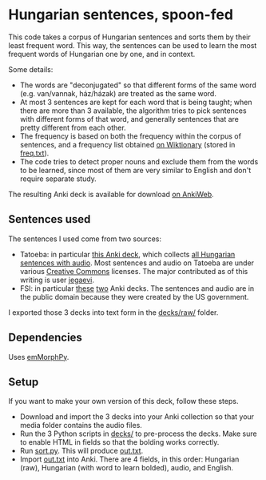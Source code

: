 # Hungarian sentences, spoon-fed
This code takes a corpus of Hungarian sentences and sorts them by their least frequent word. This way, the sentences can be used to learn the most frequent words of Hungarian one by one, and in context.

Some details:
- The words are "deconjugated" so that different forms of the same word (e.g. van/vannak, ház/házak) are treated as the same word.
- At most 3 sentences are kept for each word that is being taught; when there are more than 3 available, the algorithm tries to pick sentences with different forms of that word, and generally sentences that are pretty different from each other.
- The frequency is based on both the frequency within the corpus of sentences, and a frequency list obtained [on Wiktionary](https://en.wiktionary.org/wiki/Wiktionary:Frequency_lists/Hungarian_webcorpus_frequency_list) (stored in [freq.txt](freq.txt)).
- The code tries to detect proper nouns and exclude them from the words to be learned, since most of them are very similar to English and don't require separate study.

The resulting Anki deck is available for download [on AnkiWeb](https://ankiweb.net/shared/info/593843988).

## Sentences used
The sentences I used come from two sources:
- Tatoeba: in particular [this Anki deck](https://ankiweb.net/shared/info/1691262801), which collects [all Hungarian sentences with audio](https://tatoeba.org/eng/audio/index/hun). Most sentences and audio on Tatoeba are under various [Creative Commons](https://creativecommons.org/) licenses. The major contributed as of this writing is user [jegaevi](https://tatoeba.org/eng/user/profile/jegaevi).
- FSI: in particular [these](https://ankiweb.net/shared/info/124854924) [two](https://ankiweb.net/shared/info/1875520915) Anki decks. The sentences and audio are in the public domain because they were created by the US government.

I exported those 3 decks into text form in the [decks/raw/](decks/raw/) folder.

## Dependencies
Uses [emMorphPy](https://github.com/dlt-rilmta/emmorphpy).

## Setup
If you want to make your own version of this deck, follow these steps.
- Download and import the 3 decks into your Anki collection so that your media folder contains the audio files.
- Run the 3 Python scripts in [decks/](decks/) to pre-process the decks. Make sure to enable HTML in fields so that the bolding works correctly.
- Run [sort.py](sort.py). This will produce [out.txt](out.txt).
- Import [out.txt](out.txt) into Anki. There are 4 fields, in this order: Hungarian (raw), Hungarian (with word to learn bolded), audio, and English.
